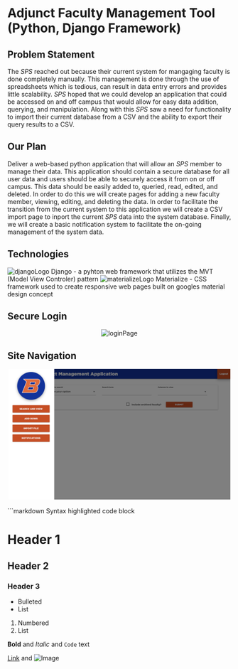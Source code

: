 # Adjunct Faculty Management Tool (Python, Django Framework)

## Problem Statement

The _SPS_ reached out because their current system for mangaging faculty is done completely manually. This management is done through the use of spreadsheets which is tedious, can result in data entry errors and provides little scalability. _SPS_ hoped that we could develop an application that could be accessed on and off campus that would allow for easy data addition, querying, and manipulation. Along with this _SPS_ saw a need for functionality to import their current database from a CSV and the ability to export their query results to a CSV.

## Our Plan

Deliver a web-based python application that will allow an _SPS_ member to manage their data. This application should contain a secure database for all user data and users should be able to securely access it from on or off campus. This data should be easily added to, queried, read, edited, and deleted. In order to do this we will create pages for adding a new faculty member, viewing, editing, and deleting the data. In order to facilitate the transition from the current system to this application we will create a CSV import page to inport the current _SPS_ data into the system database. Finally, we will create a basic notification system to facilitate the on-going management of the system data.

## Technologies

<img src="https://static.djangoproject.com/img/logos/django-logo-negative.png" alt="djangoLogo" width="100"/> 
Django - a pyhton web framework that utilizes the MVT (Model View Controler) pattern

<img src="https://res.cloudinary.com/colinstodd-com/image/upload/c_fit/n9qdpfw4kwsjqox0lymi.png" alt="materializeLogo" width="100"/> 
Materialize - CSS framework used to create responsive web pages built on googles material design concept

## Secure Login
<p align="center">
<img src="https://github.com/JustinRaver/CS481_Media/blob/main/Screen%20Shot%202021-12-05%20at%201.57.22%20PM.png" alt="loginPage" width="500"/> 
</p>

## Site Navigation
<p align="center">
<img src="https://github.com/JustinRaver/CS481_Media/blob/main/Navigation.png" alt="navigationBar" width="500"/> 
</p>
```markdown
Syntax highlighted code block

# Header 1
## Header 2
### Header 3

- Bulleted
- List

1. Numbered
2. List

**Bold** and _Italic_ and `Code` text

[Link](url) and ![Image](src)
```
